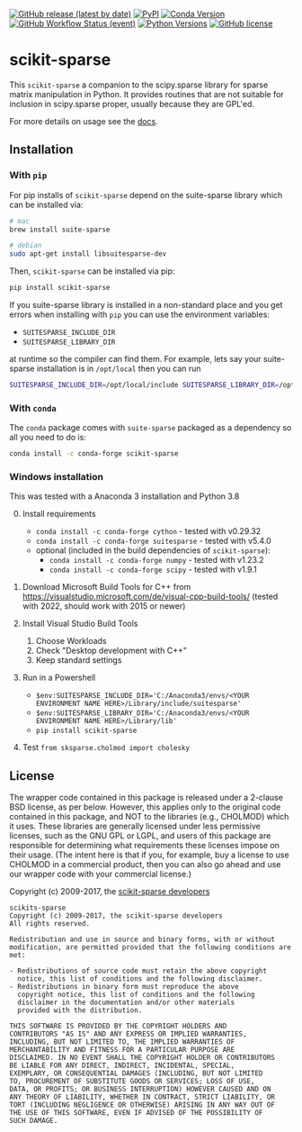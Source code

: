 [![GitHub release (latest by date)](https://img.shields.io/github/v/release/scikit-sparse/scikit-sparse)](https://github.com/scikit-sparse/scikit-sparse/releases/latest)
[![PyPI](https://img.shields.io/pypi/v/scikit-sparse)](https://pypi.org/project/scikit-sparse/)
[![Conda Version](https://img.shields.io/conda/vn/conda-forge/scikit-sparse.svg)](https://anaconda.org/conda-forge/scikit-sparse)
[![GitHub Workflow Status (event)](https://img.shields.io/github/workflow/status/scikit-sparse/scikit-sparse/CI%20targets?label=CI%20Tests)](https://github.com/scikit-sparse/scikit-sparse/actions/workflows/ci_test.yml)
[![Python Versions](https://img.shields.io/badge/python-3.6%2C%203.7%2C%203.8%2C%203.9%2C%203.10-blue.svg)]()
[![GitHub license](https://img.shields.io/github/license/scikit-sparse/scikit-sparse)](https://github.com/scikit-sparse/scikit-sparse/blob/master/LICENSE.txt)

# scikit-sparse

This `scikit-sparse` a companion to the scipy.sparse library for
sparse matrix manipulation in Python. It provides routines that are
not suitable for inclusion in scipy.sparse proper, usually because
they are GPL'ed.

For more details on usage see the [docs](https://scikit-sparse.readthedocs.org).

## Installation

### With `pip`

For pip installs  of `scikit-sparse` depend on the suite-sparse library which can be installed via:
```bash
# mac
brew install suite-sparse

# debian
sudo apt-get install libsuitesparse-dev
```

Then, `scikit-sparse` can be installed via pip:
```bash
pip install scikit-sparse
```

If you suite-sparse library is installed in a non-standard place and you get errors when installing with `pip` you can use the environment
variables:
* `SUITESPARSE_INCLUDE_DIR`
* `SUITESPARSE_LIBRARY_DIR`

at runtime so the compiler can find them. For example, lets say your suite-sparse installation is in `/opt/local` then you can run
```bash
SUITESPARSE_INCLUDE_DIR=/opt/local/include SUITESPARSE_LIBRARY_DIR=/opt/local/lib pip install scikit-sparse
```

### With `conda`
The `conda` package comes with `suite-sparse` packaged as a dependency so all you need to do is:

```bash
conda install -c conda-forge scikit-sparse
```

### Windows installation
This was tested with a Anaconda 3 installation and Python 3.8

0. Install requirements
	- `conda install -c conda-forge cython` - tested with v0.29.32
	- `conda install -c conda-forge suitesparse` - tested with v5.4.0
	- optional (included in the build dependencies of `scikit-sparse`):
		- `conda install -c conda-forge numpy` - tested with v1.23.2
		- `conda install -c conda-forge scipy` - tested with v1.9.1

1. Download Microsoft Build Tools for C++ from https://visualstudio.microsoft.com/de/visual-cpp-build-tools/ (tested with 2022, should work with 2015 or newer)

2. Install Visual Studio Build Tools
	1. Choose Workloads
	2. Check "Desktop development with C++"
	3. Keep standard settings
	
3. Run in a Powershell
	- `$env:SUITESPARSE_INCLUDE_DIR='C:/Anaconda3/envs/<YOUR ENVIRONMENT NAME HERE>/Library/include/suitesparse'`
	- `$env:SUITESPARSE_LIBRARY_DIR='C:/Anaconda3/envs/<YOUR ENVIRONMENT NAME HERE>/Library/lib'`
	- `pip install scikit-sparse`

4. Test `from sksparse.cholmod import cholesky`


## License

The wrapper code contained in this package is released under a
2-clause BSD license, as per below. However, this applies only to the
original code contained in this package, and NOT to the libraries
(e.g., CHOLMOD) which it uses. These libraries are generally
licensed under less permissive licenses, such as the GNU GPL or LGPL,
and users of this package are responsible for determining what
requirements these licenses impose on their usage. (The intent here is
that if you, for example, buy a license to use CHOLMOD in a commercial
product, then you can also go ahead and use our wrapper code with your
commercial license.)

Copyright (c) 2009-2017, the [scikit-sparse developers](https://scikit-sparse.readthedocs.io/en/latest/overview.html#developers)

    scikits-sparse
    Copyright (c) 2009-2017, the scikit-sparse developers
    All rights reserved.

    Redistribution and use in source and binary forms, with or without
    modification, are permitted provided that the following conditions are
    met:

    - Redistributions of source code must retain the above copyright
      notice, this list of conditions and the following disclaimer.
    - Redistributions in binary form must reproduce the above
      copyright notice, this list of conditions and the following
      disclaimer in the documentation and/or other materials
      provided with the distribution.

    THIS SOFTWARE IS PROVIDED BY THE COPYRIGHT HOLDERS AND
    CONTRIBUTORS "AS IS" AND ANY EXPRESS OR IMPLIED WARRANTIES,
    INCLUDING, BUT NOT LIMITED TO, THE IMPLIED WARRANTIES OF
    MERCHANTABILITY AND FITNESS FOR A PARTICULAR PURPOSE ARE
    DISCLAIMED. IN NO EVENT SHALL THE COPYRIGHT HOLDER OR CONTRIBUTORS
    BE LIABLE FOR ANY DIRECT, INDIRECT, INCIDENTAL, SPECIAL,
    EXEMPLARY, OR CONSEQUENTIAL DAMAGES (INCLUDING, BUT NOT LIMITED
    TO, PROCUREMENT OF SUBSTITUTE GOODS OR SERVICES; LOSS OF USE,
    DATA, OR PROFITS; OR BUSINESS INTERRUPTION) HOWEVER CAUSED AND ON
    ANY THEORY OF LIABILITY, WHETHER IN CONTRACT, STRICT LIABILITY, OR
    TORT (INCLUDING NEGLIGENCE OR OTHERWISE) ARISING IN ANY WAY OUT OF
    THE USE OF THIS SOFTWARE, EVEN IF ADVISED OF THE POSSIBILITY OF
    SUCH DAMAGE.
